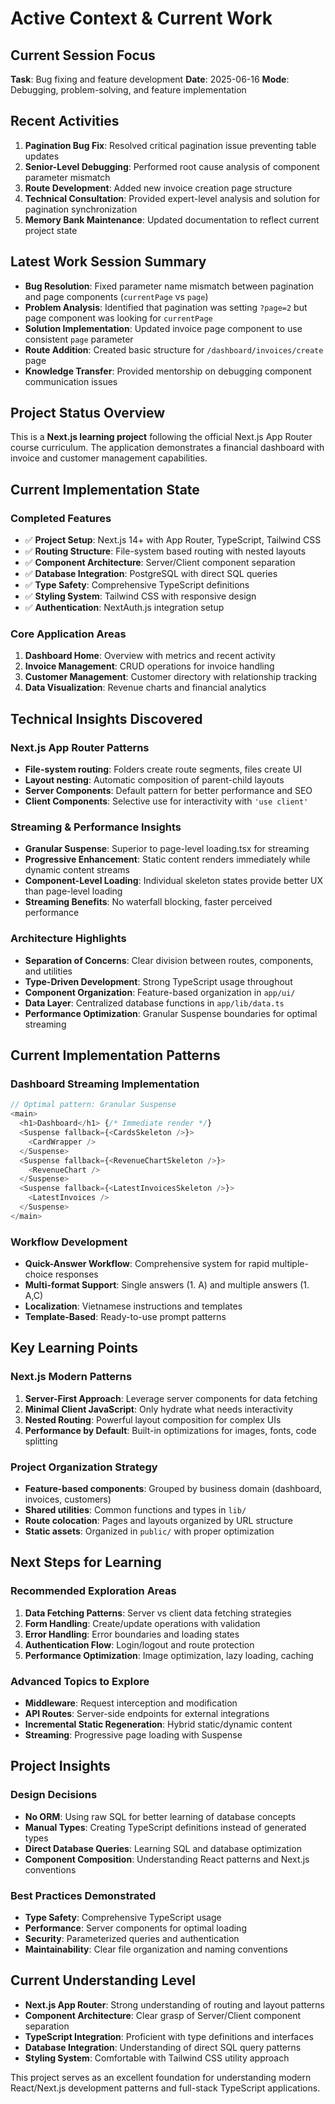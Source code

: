 # Active Context & Current Work

## Current Session Focus
**Task**: Bug fixing and feature development
**Date**: 2025-06-16
**Mode**: Debugging, problem-solving, and feature implementation

## Recent Activities
1. **Pagination Bug Fix**: Resolved critical pagination issue preventing table updates
2. **Senior-Level Debugging**: Performed root cause analysis of component parameter mismatch
3. **Route Development**: Added new invoice creation page structure
4. **Technical Consultation**: Provided expert-level analysis and solution for pagination synchronization
5. **Memory Bank Maintenance**: Updated documentation to reflect current project state

## Latest Work Session Summary
- **Bug Resolution**: Fixed parameter name mismatch between pagination and page components (`currentPage` vs `page`)
- **Problem Analysis**: Identified that pagination was setting `?page=2` but page component was looking for `currentPage`
- **Solution Implementation**: Updated invoice page component to use consistent `page` parameter
- **Route Addition**: Created basic structure for `/dashboard/invoices/create` page
- **Knowledge Transfer**: Provided mentorship on debugging component communication issues

## Project Status Overview
This is a **Next.js learning project** following the official Next.js App Router course curriculum. The application demonstrates a financial dashboard with invoice and customer management capabilities.

## Current Implementation State

### Completed Features
- ✅ **Project Setup**: Next.js 14+ with App Router, TypeScript, Tailwind CSS
- ✅ **Routing Structure**: File-system based routing with nested layouts
- ✅ **Component Architecture**: Server/Client component separation
- ✅ **Database Integration**: PostgreSQL with direct SQL queries
- ✅ **Type Safety**: Comprehensive TypeScript definitions
- ✅ **Styling System**: Tailwind CSS with responsive design
- ✅ **Authentication**: NextAuth.js integration setup

### Core Application Areas
1. **Dashboard Home**: Overview with metrics and recent activity
2. **Invoice Management**: CRUD operations for invoice handling
3. **Customer Management**: Customer directory with relationship tracking
4. **Data Visualization**: Revenue charts and financial analytics

## Technical Insights Discovered

### Next.js App Router Patterns
- **File-system routing**: Folders create route segments, files create UI
- **Layout nesting**: Automatic composition of parent-child layouts
- **Server Components**: Default pattern for better performance and SEO
- **Client Components**: Selective use for interactivity with `'use client'`

### Streaming & Performance Insights
- **Granular Suspense**: Superior to page-level loading.tsx for streaming
- **Progressive Enhancement**: Static content renders immediately while dynamic content streams
- **Component-Level Loading**: Individual skeleton states provide better UX than page-level loading
- **Streaming Benefits**: No waterfall blocking, faster perceived performance

### Architecture Highlights
- **Separation of Concerns**: Clear division between routes, components, and utilities
- **Type-Driven Development**: Strong TypeScript usage throughout
- **Component Organization**: Feature-based organization in `app/ui/`
- **Data Layer**: Centralized database functions in `app/lib/data.ts`
- **Performance Optimization**: Granular Suspense boundaries for optimal streaming

## Current Implementation Patterns

### Dashboard Streaming Implementation
```typescript
// Optimal pattern: Granular Suspense
<main>
  <h1>Dashboard</h1> {/* Immediate render */}
  <Suspense fallback={<CardsSkeleton />}>
    <CardWrapper />
  </Suspense>
  <Suspense fallback={<RevenueChartSkeleton />}>
    <RevenueChart />
  </Suspense>
  <Suspense fallback={<LatestInvoicesSkeleton />}>
    <LatestInvoices />
  </Suspense>
</main>
```

### Workflow Development
- **Quick-Answer Workflow**: Comprehensive system for rapid multiple-choice responses
- **Multi-format Support**: Single answers (1. A) and multiple answers (1. A,C)
- **Localization**: Vietnamese instructions and templates
- **Template-Based**: Ready-to-use prompt patterns

## Key Learning Points

### Next.js Modern Patterns
1. **Server-First Approach**: Leverage server components for data fetching
2. **Minimal Client JavaScript**: Only hydrate what needs interactivity
3. **Nested Routing**: Powerful layout composition for complex UIs
4. **Performance by Default**: Built-in optimizations for images, fonts, code splitting

### Project Organization Strategy
- **Feature-based components**: Grouped by business domain (dashboard, invoices, customers)
- **Shared utilities**: Common functions and types in `lib/`
- **Route colocation**: Pages and layouts organized by URL structure
- **Static assets**: Organized in `public/` with proper optimization

## Next Steps for Learning

### Recommended Exploration Areas
1. **Data Fetching Patterns**: Server vs client data fetching strategies
2. **Form Handling**: Create/update operations with validation
3. **Error Handling**: Error boundaries and loading states
4. **Authentication Flow**: Login/logout and route protection
5. **Performance Optimization**: Image optimization, lazy loading, caching

### Advanced Topics to Explore
- **Middleware**: Request interception and modification
- **API Routes**: Server-side endpoints for external integrations
- **Incremental Static Regeneration**: Hybrid static/dynamic content
- **Streaming**: Progressive page loading with Suspense

## Project Insights

### Design Decisions
- **No ORM**: Using raw SQL for better learning of database concepts
- **Manual Types**: Creating TypeScript definitions instead of generated types
- **Direct Database Queries**: Learning SQL and database optimization
- **Component Composition**: Understanding React patterns and Next.js conventions

### Best Practices Demonstrated
- **Type Safety**: Comprehensive TypeScript usage
- **Performance**: Server components for optimal loading
- **Security**: Parameterized queries and authentication
- **Maintainability**: Clear file organization and naming conventions

## Current Understanding Level
- **Next.js App Router**: Strong understanding of routing and layout patterns
- **Component Architecture**: Clear grasp of Server/Client component separation
- **TypeScript Integration**: Proficient with type definitions and interfaces
- **Database Integration**: Understanding of direct SQL query patterns
- **Styling System**: Comfortable with Tailwind CSS utility approach

This project serves as an excellent foundation for understanding modern React/Next.js development patterns and full-stack TypeScript applications.
